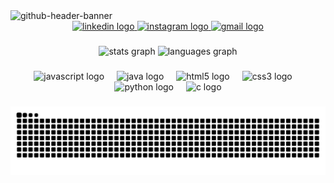 <img width="1700" height="460" alt="github-header-banner " src="https://github.com/user-attachments/assets/f2b0d61b-4572-4652-993d-4081f83e18f0" />
<br clear="both">

<div align="center">
  <a href="https://www.linkedin.com/in/nivaldo-targino/" target="_blank">
    <img src="https://img.shields.io/static/v1?message=LinkedIn&logo=linkedin&label=&color=122053&logoColor=white&labelColor=&style=for-the-badge" height="50" alt="linkedin logo"  />
  </a>
  <a href="https://www.instagram.com/nivaldotl/" target="_blank">
    <img src="https://img.shields.io/static/v1?message=Instagram&logo=instagram&label=&color=122053&logoColor=white&labelColor=&style=for-the-badge" height="50" alt="instagram logo"  />
  </a>
  <a href="mailto:nivaldoj1@outlook.com" target="_blank">
    <img src="https://img.shields.io/static/v1?message=Gmail&logo=gmail&label=&color=122053&logoColor=white&labelColor=&style=for-the-badge" height="50" alt="gmail logo"  />
  </a>
</div>

###

<div align="center">
  <img src="https://github-readme-stats.vercel.app/api?username=NivaldoT&hide_title=false&hide_rank=false&show_icons=true&include_all_commits=true&count_private=true&disable_animations=false&theme=algolia&locale=pt-br&hide_border=false" height="150" alt="stats graph"  />
  <img src="https://github-readme-stats.vercel.app/api/top-langs?username=NivaldoT&locale=pt-br&hide_title=false&layout=compact&card_width=320&langs_count=5&theme=algolia&hide_border=false" height="150" alt="languages graph"  />
</div>

###

<div align="center">
  <img src="https://cdn.jsdelivr.net/gh/devicons/devicon/icons/javascript/javascript-plain.svg" height="30" alt="javascript logo"  />
  <img width="12" />
  <img src="https://cdn.jsdelivr.net/gh/devicons/devicon/icons/java/java-original.svg" height="30" alt="java logo"  />
  <img width="12" />
  <img src="https://cdn.jsdelivr.net/gh/devicons/devicon/icons/html5/html5-original.svg" height="30" alt="html5 logo"  />
  <img width="12" />
  <img src="https://cdn.jsdelivr.net/gh/devicons/devicon/icons/css3/css3-original.svg" height="30" alt="css3 logo"  />
  <img width="12" />
  <img src="https://cdn.jsdelivr.net/gh/devicons/devicon/icons/python/python-original.svg" height="30" alt="python logo"  />
  <img width="12" />
  <img src="https://cdn.jsdelivr.net/gh/devicons/devicon/icons/c/c-original.svg" height="30" alt="c logo"  />
</div>

###

<img src="https://raw.githubusercontent.com/NivaldoT/NivaldoT/output/snake.svg" alt="Snake animation" />

###
